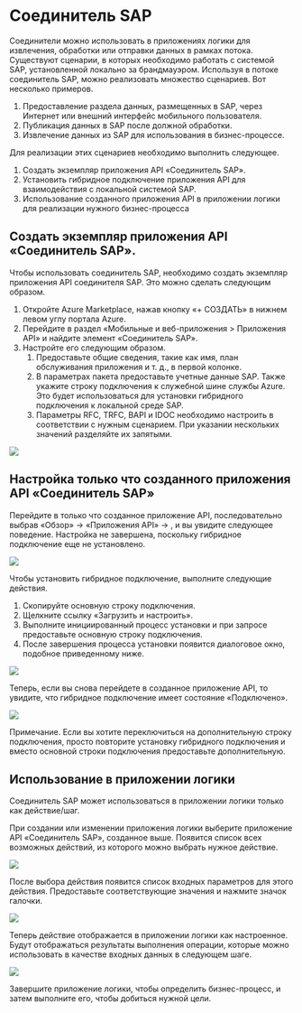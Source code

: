 <properties 
   pageTitle="Соединитель SAP" 
   description="Использование соединителя SAP" 
   services="app-service\logic" 
   documentationCenter=".net,nodejs,java" 
   authors="harishkragarwal" 
   manager="dwrede" 
   editor=""/>

<tags
   ms.service="app-service-logic"
   ms.devlang="multiple"
   ms.topic="article"
   ms.tgt_pltfrm="na"
   ms.workload="integration" 
   ms.date="03/20/2015"
   ms.author="hariag"/>


# Соединитель SAP #

Соединители можно использовать в приложениях логики для извлечения, обработки или отправки данных в рамках потока. Существуют сценарии, в которых необходимо работать с системой SAP, установленной локально за брандмауэром. Используя в потоке соединитель SAP, можно реализовать множество сценариев. Вот несколько примеров.

1.	Предоставление раздела данных, размещенных в SAP, через Интернет или внешний интерфейс мобильного пользователя.
2.	Публикация данных в SAP после должной обработки.
3.	Извлечение данных из SAP для использования в бизнес-процессе.

Для реализации этих сценариев необходимо выполнить следующее.

1. Создать экземпляр приложения API «Соединитель SAP».
2. Установить гибридное подключение приложения API для взаимодействия с локальной системой SAP.
3. Использование созданного приложения API в приложении логики для реализации нужного бизнес-процесса

## Создать экземпляр приложения API «Соединитель SAP». ##

Чтобы использовать соединитель SAP, необходимо создать экземпляр приложения API соединителя SAP. Это можно сделать следующим образом.

1. Откройте Azure Marketplace, нажав кнопку «+ СОЗДАТЬ» в нижнем левом углу портала Azure.
2. Перейдите в раздел «Мобильные и веб-приложения > Приложения API» и найдите элемент «Соединитель SAP».
3. Настройте его следующим образом.
	1. Предоставьте общие сведения, такие как имя, план обслуживания приложения и т. д., в первой колонке.
	2. В параметрах пакета предоставьте учетные данные SAP. Также укажите строку подключения к служебной шине службы Azure. Это будет использоваться для установки гибридного подключения к локальной среде SAP. 
	3. Параметры RFC, TRFC, BAPI и IDOC необходимо настроить в соответствии с нужным сценарием. При указании нескольких значений разделяйте их запятыми.

![][1]

## Настройка только что созданного приложения API «Соединитель SAP» ##

Перейдите в только что созданное приложение API, последовательно выбрав «Обзор» -> «Приложения API» -> <Name of the API App just created>, и вы увидите следующее поведение. Настройка не завершена, поскольку гибридное подключение еще не установлено.

![][2]

Чтобы установить гибридное подключение, выполните следующие действия.

1. Скопируйте основную строку подключения.
2. Щелкните ссылку «Загрузить и настроить».
3. Выполните инициированный процесс установки и при запросе предоставьте основную строку подключения.
4. После завершения процесса установки появится диалоговое окно, подобное приведенному ниже.

![][3]

Теперь, если вы снова перейдете в созданное приложение API, то увидите, что гибридное подключение имеет состояние «Подключено».

![][4]

Примечание. Если вы хотите переключиться на дополнительную строку подключения, просто повторите установку гибридного подключения и вместо основной строки подключения предоставьте дополнительную.

## Использование в приложении логики ##

Соединитель SAP может использоваться в приложении логики только как действие/шаг.

При создании или изменении приложения логики выберите приложение API «Соединитель SAP», созданное выше. Появится список всех возможных действий, из которого можно выбрать нужное действие.

![][5]

После выбора действия появится список входных параметров для этого действия. Предоставьте соответствующие значения и нажмите значок галочки.

![][6]

Теперь действие отображается в приложении логики как настроенное. Будут отображаться результаты выполнения операции, которые можно использовать в качестве входных данных в следующем шаге.

![][7]

Завершите приложение логики, чтобы определить бизнес-процесс, и затем выполните его, чтобы добиться нужной цели.

<!--Image references-->
[1]: ./media/app-service-logic-connector-sap/Create.jpg
[2]: ./media/app-service-logic-connector-sap/BrowseSetupIncomplete.jpg
[3]: ./media/app-service-logic-connector-sap/HybridSetup.jpg
[4]: ./media/app-service-logic-connector-sap/BrowseSetupComplete.jpg
[5]: ./media/app-service-logic-connector-sap/LogicApp1.jpg
[6]: ./media/app-service-logic-connector-sap/LogicApp2.jpg
[7]: ./media/app-service-logic-connector-sap/LogicApp3.jpg


 

<!---HONumber=62-->